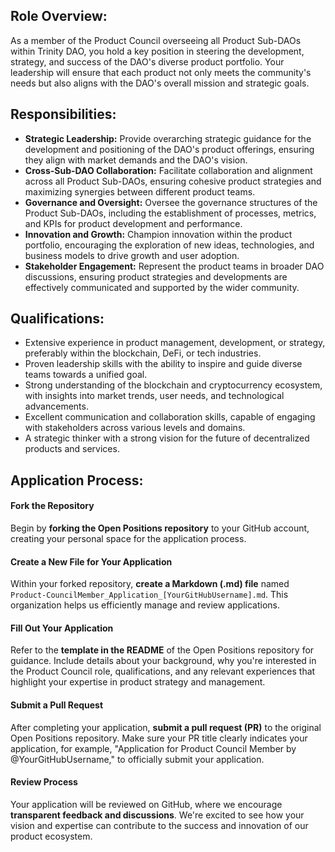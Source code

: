 ## Role Overview:
As a member of the Product Council overseeing all Product Sub-DAOs within Trinity DAO, you hold a key position in steering the development, strategy, and success of the DAO's diverse product portfolio. Your leadership will ensure that each product not only meets the community's needs but also aligns with the DAO's overall mission and strategic goals.

## Responsibilities:

- **Strategic Leadership:** Provide overarching strategic guidance for the development and positioning of the DAO's product offerings, ensuring they align with market demands and the DAO's vision.
- **Cross-Sub-DAO Collaboration:** Facilitate collaboration and alignment across all Product Sub-DAOs, ensuring cohesive product strategies and maximizing synergies between different product teams.
- **Governance and Oversight:** Oversee the governance structures of the Product Sub-DAOs, including the establishment of processes, metrics, and KPIs for product development and performance.
- **Innovation and Growth:** Champion innovation within the product portfolio, encouraging the exploration of new ideas, technologies, and business models to drive growth and user adoption.
- **Stakeholder Engagement:** Represent the product teams in broader DAO discussions, ensuring product strategies and developments are effectively communicated and supported by the wider community.

## Qualifications:

- Extensive experience in product management, development, or strategy, preferably within the blockchain, DeFi, or tech industries.
- Proven leadership skills with the ability to inspire and guide diverse teams towards a unified goal.
- Strong understanding of the blockchain and cryptocurrency ecosystem, with insights into market trends, user needs, and technological advancements.
- Excellent communication and collaboration skills, capable of engaging with stakeholders across various levels and domains.
- A strategic thinker with a strong vision for the future of decentralized products and services.

## Application Process:

#### Fork the Repository
Begin by **forking the Open Positions repository** to your GitHub account, creating your personal space for the application process.

#### Create a New File for Your Application
Within your forked repository, **create a Markdown (.md) file** named `Product-CouncilMember_Application_[YourGitHubUsername].md`. This organization helps us efficiently manage and review applications.

#### Fill Out Your Application
Refer to the **template in the README** of the Open Positions repository for guidance. Include details about your background, why you're interested in the Product Council role, qualifications, and any relevant experiences that highlight your expertise in product strategy and management.

#### Submit a Pull Request
After completing your application, **submit a pull request (PR)** to the original Open Positions repository. Make sure your PR title clearly indicates your application, for example, "Application for Product Council Member by @YourGitHubUsername," to officially submit your application.

#### Review Process
Your application will be reviewed on GitHub, where we encourage **transparent feedback and discussions**. We're excited to see how your vision and expertise can contribute to the success and innovation of our product ecosystem.
